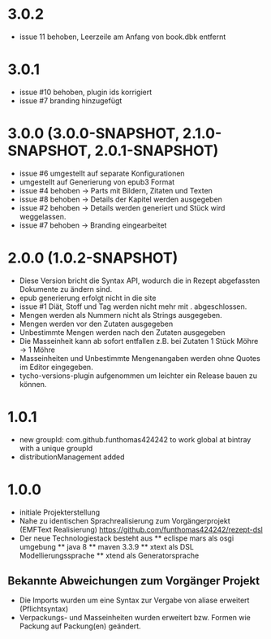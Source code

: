 # 3.0.2

* issue 11 behoben, Leerzeile am Anfang von book.dbk entfernt 

# 3.0.1 

* issue #10 behoben, plugin ids korrigiert
* issue #7 branding hinzugefügt

# 3.0.0 (3.0.0-SNAPSHOT, 2.1.0-SNAPSHOT, 2.0.1-SNAPSHOT)

* issue #6 umgestellt auf separate Konfigurationen
* umgestellt auf Generierung von epub3 Format
* issue #4 behoben -> Parts mit Bildern, Zitaten und Texten
* issue #8 behoben -> Details der Kapitel werden ausgegeben
* issue #2 behoben -> Details werden generiert und Stück wird weggelassen.
* issue #7 behoben -> Branding eingearbeitet



# 2.0.0 (1.0.2-SNAPSHOT)

* Diese Version bricht die Syntax API, wodurch die in Rezept abgefassten Dokumente zu ändern sind.
* epub generierung erfolgt nicht in die site
* issue #1 Diät, Stoff und Tag werden nicht mehr mit . abgeschlossen.
* Mengen werden als Nummern nicht als Strings ausgegeben.
* Mengen werden vor den Zutaten ausgegeben
* Unbestimmte Mengen werden nach den Zutaten ausgegeben
* Die Masseinheit kann ab sofort entfallen z.B. bei Zutaten 1 Stück Möhre -> 1 Möhre
* Masseinheiten und Unbestimmte Mengenangaben werden ohne Quotes im Editor eingegeben.
* tycho-versions-plugin aufgenommen um leichter ein Release bauen zu können.

# 1.0.1

* new groupId: com.github.funthomas424242
  to work global at bintray with a unique groupId
* distributionManagement added

# 1.0.0

* initiale Projekterstellung
* Nahe zu identischen Sprachrealisierung zum Vorgängerprojekt (EMFText Realisierung)
  https://github.com/funthomas424242/rezept-dsl
* Der neue Technologiestack besteht aus 
  ** eclispe mars als osgi umgebung
  ** java 8
  ** maven 3.3.9
  ** xtext als DSL Modellierungssprache
  ** xtend als Generatorsprache
  
## Bekannte Abweichungen zum Vorgänger Projekt 

* Die Imports wurden um eine Syntax zur Vergabe von aliase erweitert (Pflichtsyntax)
* Verpackungs- und Masseinheiten wurden erweitert bzw. Formen wie Packung auf Packung(en) geändert.
